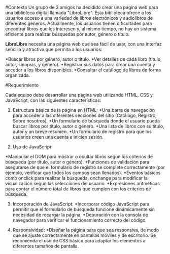 #Contexto
Un grupo de 3 amigos ha decidido crear una página web para una biblioteca digital llamada "LibroLibre". Esta biblioteca ofrece a los usuarios acceso a una variedad de libros electrónicos y audiolibros de diferentes géneros. Actualmente, los usuarios tienen dificultades para encontrar libros que les interesen y, al mismo tiempo, no hay un sistema eficiente para realizar búsquedas por autor, género o título.

**LibroLibre** necesita una página web que sea fácil de usar, con una interfaz sencilla y atractiva que permita a los usuarios:

*Buscar libros por género, autor o título.
*Ver detalles de cada libro (título, autor, sinopsis, y género).
*Registrar sus datos para crear una cuenta y acceder a los libros disponibles.
*Consultar el catálogo de libros de forma organizada.

#Requerimiento

Cada equipo debe desarrollar una página web utilizando HTML, CSS y JavaScript, con las siguientes características:

1. Estructura básica de la página en HTML:
*Una barra de navegación para acceder a las diferentes secciones del sitio (Catálogo, Registro, Sobre nosotros).
*Un formulario de búsqueda donde el usuario pueda buscar libros por título, autor o género.
*Una lista de libros con su título, autor y un breve resumen.
*Un formulario de registro para que los usuarios creen una cuenta e inicien sesión.

2. Uso de JavaScript:

*Manipular el DOM para mostrar o ocultar libros según los criterios de búsqueda (por título, autor o género).
*Funciones de validación para asegurarse de que el formulario de registro se complete correctamente (por ejemplo, verificar que todos los campos sean llenados).
*Eventos básicos como onclick para realizar la búsqueda, onchange para modificar la visualización según las selecciones del usuario.
*Expresiones aritméticas para contar el número total de libros que cumplen con los criterios de búsqueda.

3. Incorporación de JavaScript:
*Incorporar código JavaScript para permitir que el formulario de búsqueda funcione dinámicamente sin necesidad de recargar la página.
*Depuración con la consola de navegador para verificar el funcionamiento correcto del código.

4. Responsividad:
*Diseñar la página para que sea responsiva, de modo que se ajuste correctamente en pantallas móviles y de escritorio. Se recomienda el uso de CSS básico para adaptar los elementos a diferentes tamaños de pantalla.